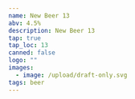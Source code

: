 ```yaml
---
name: New Beer 13
abv: 4.5%
description: New Beer 13
tap: true
tap_loc: 13
canned: false
logo: ""
images:
  - image: /upload/draft-only.svg
tags: beer
---
```

